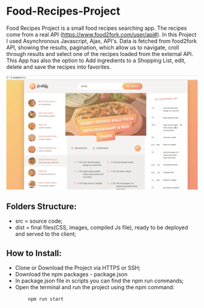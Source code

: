 # Food-Recipes-Project
Food Recipes Project is a small food recipes searching app. The recipes come from a real API (https://www.food2fork.com/user/api#). In this Project I used Asynchronous Javascript, Ajax, API's. Data is fetched from food2fork API, showing the results, pagination, which allow us to navigate, croll through results and select one of the recipes loaded from the external API. 
This App has also the option to Add ingredients to a Shopping List, edit, delete and save the recipes into favorites. 

<p align="center">
  <img src="https://raw.githubusercontent.com/Portfolio-Projects/Food-Recipes-Project/master/dist/img/fr.png">
</p>

## Folders Structure:
- src = source code;
- dist = final files(CSS, images, compiled Js file), ready to be deployed and served to the client;

## How to Install: 
- Clone or Download the Project via HTTPS or SSH;
- Download the npm packages - package.json
- In package.json file in scripts you can find the npm run commands;
- Open the terminal and run the project using the npm command:
```
        npm run start
```
